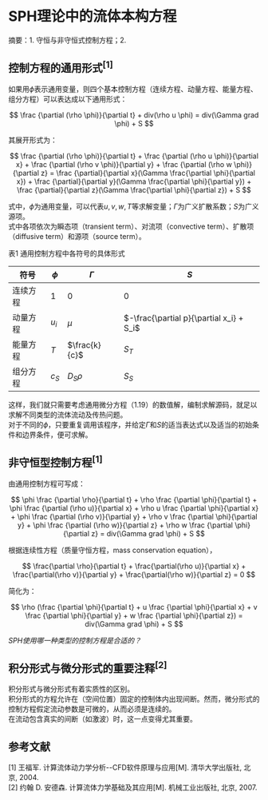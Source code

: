<head>
    <script src="https://cdn.mathjax.org/mathjax/latest/MathJax.js?config=TeX-AMS-MML_HTMLorMML" type="text/javascript"></script>
    <script type="text/x-mathjax-config">
        MathJax.Hub.Config({
            tex2jax: {
            skipTags: ['script', 'noscript', 'style', 'textarea', 'pre'],
            inlineMath: [['$','$']]
            }
        });
    </script>
</head>

# SPH理论中的流体本构方程

摘要：1. 守恒与非守恒式控制方程；2.

## 控制方程的通用形式$^{[1]}$

如果用$\phi$表示通用变量，则四个基本控制方程（连续方程、动量方程、能量方程、组分方程）可以表达成以下通用形式：

$$ \frac {\partial (\rho \phi)}{\partial t} + div(\rho u \phi) 
= div(\Gamma grad \phi) + S $$

其展开形式为：

$$  \frac {\partial (\rho \phi)}{\partial t} + \frac {\partial (\rho u \phi)}{\partial x} + 
\frac {\partial (\rho v \phi)}{\partial y} + \frac {\partial (\rho w \phi)}{\partial z} 
= \frac {\partial}{\partial x}(\Gamma \frac{\partial \phi}{\partial x}) + 
  \frac {\partial}{\partial y}(\Gamma \frac{\partial \phi}{\partial y}) +
  \frac {\partial}{\partial z}(\Gamma \frac{\partial \phi}{\partial z}) + S $$

式中，$\phi$为通用变量，可以代表$u, v, w, T$等求解变量；$\Gamma$为广义扩散系数；$S$为广义源项。  
式中各项依次为瞬态项（transient term）、对流项（convective term）、扩散项（diffusive term）和源项（source term）。

表1 通用控制方程中各符号的具体形式

| 符号 | $\phi$ | $\Gamma$ | $S$ |
| --- | ------ | -------- | --- |
| 连续方程 | $1$ | $0$ | $0$ |
| 动量方程 | $u_i$ | $\mu$ | $-\frac{\partial p}{\partial x_i} + S_i$ |
| 能量方程 | $T$ | $\frac{k}{c}$ | $S_T$ |
| 组分方程 | $c_S$ | $D_S \rho$ | $S_S$ |

这样，我们就只需要考虑通用微分方程（1.19）的数值解，编制求解源码，就足以求解不同类型的流体流动及传热问题。  
对于不同的$\phi$，只要重复调用该程序，并给定$\Gamma$和$S$的适当表达式以及适当的初始条件和边界条件，便可求解。

## 非守恒型控制方程$^{[1]}$

由通用控制方程可写成：

$$ \phi \frac {\partial \rho}{\partial t} + \rho \frac {\partial \phi}{\partial t} + 
\phi \frac {\partial (\rho u)}{\partial x} + \rho u \frac {\partial \phi}{\partial x} + 
\phi \frac {\partial (\rho v)}{\partial y} + \rho v \frac {\partial \phi}{\partial y} + 
\phi \frac {\partial (\rho w)}{\partial z} + \rho w \frac {\partial \phi}{\partial z}
= div(\Gamma grad \phi) + S $$

根据连续性方程（质量守恒方程，mass conservation equation），

$$ \frac{\partial \rho}{\partial t} + \frac{\partial(\rho u)}{\partial x} +
\frac{\partial(\rho v)}{\partial y} + \frac{\partial(\rho w)}{\partial z} = 0 $$

简化为：

$$ \rho (\frac {\partial \phi}{\partial t} + 
u \frac {\partial \phi}{\partial x} + 
v \frac {\partial \phi}{\partial y} + 
w \frac {\partial \phi}{\partial z})
= div(\Gamma grad \phi) + S $$

*SPH使用哪一种类型的控制方程是合适的？*

## 积分形式与微分形式的重要注释$^{[2]}$

积分形式与微分形式有着实质性的区别。  
积分形式的方程允许在（空间位置）固定的控制体内出现间断。然而，微分形式的控制方程假定流动参数是可微的，从而必须是连续的。  
在流动包含真实的间断（如激波）时，这一点变得尤其重要。


## 参考文献

[1] 王福军. 计算流体动力学分析--CFD软件原理与应用[M]. 清华大学出版社, 北京, 2004.  
[2] 约翰 D. 安德森. 计算流体力学基础及其应用[M]. 机械工业出版社, 北京, 2007.